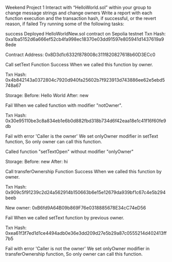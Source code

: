 Weekend Project 1
Interact with “HelloWorld.sol” within your group to change message strings and change owners
Write a report with each function execution and the transaction hash, if successful, or the revert reason, if failed
Try running some of the following tasks:

success Deployed HelloWorldNew.sol contract on Sepolia testnet
Txn Hash:
0xa1ba5152d6a666ef52cb4fa998ec18370e03dd91597e805941d1437619a98ede

Contract Address:
0x8D3d1c6332f878008c311f820827618b60D3ECc0


Call setText Function
Success When we called this function by owner.

Txn Hash:
0x4b842143a0372804c7920d940fa25602b7f923913d743886ee62e5ebd5748a67

Storage:
Before: Hello World
After: 	new

Fail When we called function with modifier "notOwner".

Txn Hash:
0x30e95110be3c8a834eb1e6b0d882fbd318b734d6f42eaa18e1c41f16f60fe9db

Fail with error 'Caller is the owner'
We set onlyOwner modifier in setText function, So only owner can call this function.

Called function "setTextOpen" without modifier "onlyOwner"

Storage:
Before: new
After: hi


Call transferOwnership Function
Success When we called this function by owner.

Txn Hash:
0x909c5f91239c2d24a562914b150663b6e15e12679da939bf1c67c4e5b294beeb


New owner: 	0xB6fd9A64B09b869F76e0318885678E34cC74eD56 

Fail When we called setText function by previous owner.

Txn Hash:
0xea61f3f7ed1d1ce4494adb0e36e3dd209d27e5b29a87c0555214d402413ff7b5

Fail with error 'Caller is not the owner'
We set onlyOwner modifier in transferOwnership function, So only owner can call this function.

